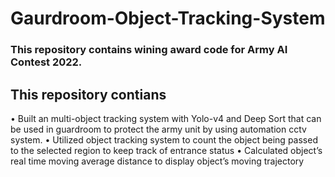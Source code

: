 # Gaurdroom-Object-Tracking-System

### This repository contains wining award code for Army AI Contest 2022.

## This repository contians
• Built an multi-object tracking system with Yolo-v4 and Deep Sort that can be used in guardroom to protect the
army unit by using automation cctv system.
• Utilized object tracking system to count the object being passed to the selected region to keep track of entrance
status
• Calculated object’s real time moving average distance to display object’s moving trajectory 
